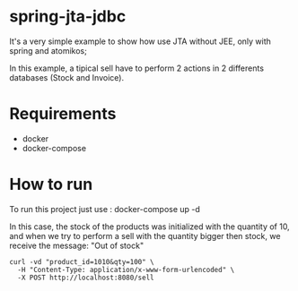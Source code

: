 # spring-jta-jdbc
It's a very simple example to show how use JTA without JEE, only with spring and atomikos;

In this example, a tipical sell have to perform 2 actions in 2 differents databases (Stock and Invoice).

# Requirements
- docker
- docker-compose

# How to run
To run this project just use : docker-compose up -d

In this case, the stock of the products was initialized with the quantity of 10, and when we try to perform a sell with the quantity bigger then stock, we receive the message: "Out of stock"
```
curl -vd "product_id=1010&qty=100" \
  -H "Content-Type: application/x-www-form-urlencoded" \
  -X POST http://localhost:8080/sell
```
